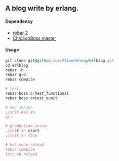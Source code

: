 ## A blog write by erlang.

#### Dependency

* [rebar 2](https://github.com/rebar/rebar)
* [ChicagoBoss master](https://github.com/ChicagoBoss/ChicagoBoss)


#### Usage

```ruby
git clone git@github.com:FlowerWrong/erlblog.git
cd erlblog
rebar -h
rebar g-d
rebar compile

# test
rebar boss c=test_functional
rebar boss c=test_eunit

# dev server
./init-dev.sh
q().

# production server
./init.sh start
./init.sh stop

# hot code reload
rebar compile
init.sh reload
```

